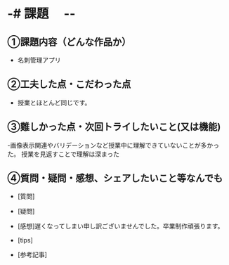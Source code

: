 # -# 課題　 --

## ①課題内容（どんな作品か）
- 名刺管理アプリ

## ②工夫した点・こだわった点
- 授業とほとんど同じです。

## ③難しかった点・次回トライしたいこと(又は機能)
-画像表示関連やバリデーションなど授業中に理解できていないことが多かった。
授業を見返すことで理解は深まった


## ④質問・疑問・感想、シェアしたいこと等なんでも
- [質問]

- [疑問]
- [感想]遅くなってしまい申し訳ございませんでした。卒業制作頑張ります。
- [tips]
- [参考記事]